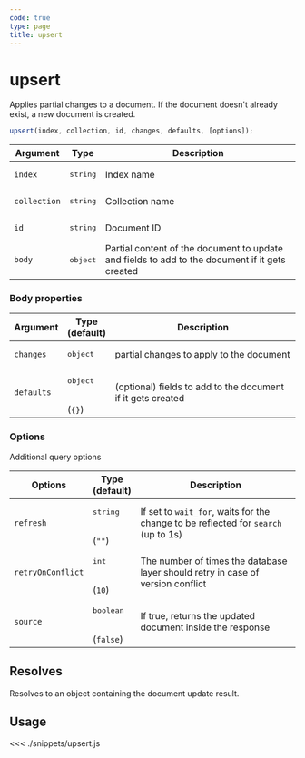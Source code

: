 ```yaml
---
code: true
type: page
title: upsert
---
```


# upsert

<SinceBadge version="Kuzzle 2.8.0"/>
<SinceBadge version="auto-version" />

Applies partial changes to a document. If the document doesn't already exist, a new document is created.


```js
upsert(index, collection, id, changes, defaults, [options]);
```

| Argument     | Type              | Description                               |
| ------------ | ----------------- | ----------------------------------------- |
| `index`      | <pre>string</pre> | Index name                                |
| `collection` | <pre>string</pre> | Collection name                           |
| `id`         | <pre>string</pre> | Document ID                               |
| `body`       | <pre>object</pre> | Partial content of the document to update and fields to add to the document if it gets created |

### Body properties


| Argument           | Type<br/>(default)              | Description                                                                        |
| ----------------- | ------------------------------- | ---------------------------------------------------------------------------------- |
| `changes`         | <pre>object</pre>    | partial changes to apply to the document |
| `defaults` | <pre>object</pre><br/>(`{}`)        | (optional) fields to add to the document if it gets created    |

### Options

Additional query options

| Options           | Type<br/>(default)              | Description                                                                        |
| ----------------- | ------------------------------- | ---------------------------------------------------------------------------------- |
| `refresh`         | <pre>string</pre><br/>(`""`)    | If set to `wait_for`, waits for the change to be reflected for `search` (up to 1s) |
| `retryOnConflict` | <pre>int</pre><br/>(`10`)        | The number of times the database layer should retry in case of version conflict    |
| `source`          | <pre>boolean</pre><br/>(`false`)| If true, returns the updated document inside the response


## Resolves

Resolves to an object containing the document update result.

## Usage

<<< ./snippets/upsert.js
